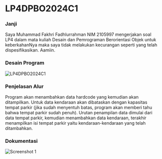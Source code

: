 # LP4DPBO2024C1

### Janji
Saya Muhammad Fakhri Fadhlurrahman NIM 2105997 mengerjakan soal LP4 dalam mata kuliah Desain dan Pemrograman Berorientasi Objek untuk keberkahanNya maka saya tidak melakukan kecurangan seperti yang telah dispesifikasikan. Aamiin.

### Desain Program
![LP4DPBO2024C1](https://github.com/TheRealF6/LP4DPBO2024C1/assets/119662753/1fcf0c67-47cc-4e7f-b5c3-101e5754c88f)

### Penjelasan Alur
Program akan menambahkan data hardcode yang kemudian akan ditampilkan. Untuk data kendaraan akan dibataskan dengan kapasitas tempat parkir (jika sudah menyentuh batas, program akan memberi tahu bahwa tempat parkir sudah penuh). Urutan penampilan data dimulai dari data tempat parkir, kemudian menambahkan data kendaraan, terakhir menampilkan isi tempat parkir yaitu kendaraan-kendaraan yang telah ditambahkan.

### Dokumentasi
![Screenshot 1](https://github.com/TheRealF6/LP4DPBO2024C1/assets/119662753/669b6a9c-d4ee-4633-9a48-caa9624e73d2)
